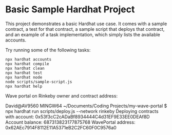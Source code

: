 # Basic Sample Hardhat Project

This project demonstrates a basic Hardhat use case. It comes with a sample contract, a test for that contract, a sample script that deploys that contract, and an example of a task implementation, which simply lists the available accounts.

Try running some of the following tasks:

```shell
npx hardhat accounts
npx hardhat compile
npx hardhat clean
npx hardhat test
npx hardhat node
node scripts/sample-script.js
npx hardhat help
```


Wave portal on Rinkeby owner and contract address:

David@AV9560 MINGW64 ~/Documents/Coding Projects/my-wave-portal
$ npx hardhat run scripts/deploy.js --network rinkeby
Deploying contracts with account:  0x53f3cC2cADaBf8934444C4d31EF9E33EE0DEAf8D
Account balance:  687313823177875768
WavePortal address:  0x62AEc7914F8112E11A5371eB2C2FC60F0C9576a0